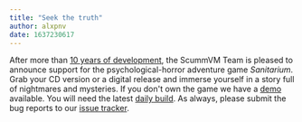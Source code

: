 ```yaml
---
title: "Seek the truth"
author: alxpnv
date: 1637230617
---
```


After more than [10 years of development](https://www.alexbevi.com/blog/2021/05/19/scummvm-asylum-engine/), the ScummVM Team is pleased to announce support for the psychological-horror adventure game *Sanitarium*.
Grab your CD version or a digital release and immerse yourself in a story full of nightmares and mysteries.
If you don't own the game we have a [demo](/demos/asylum/asylum-demo.zip) available.
You will need the latest [daily build](/downloads/#daily). As always, please submit the bug reports to our [issue tracker](https://bugs.scummvm.org/).
